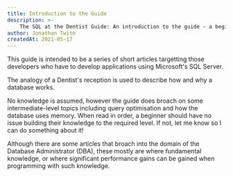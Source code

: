 ```yaml
---
title: Introduction to the Guide
description: >-
    The SQL at the Dentist Guide: An introduction to the guide - a beginner-to-intermediate guide to SQL Server designed for developers who have to develop a database.
author: Jonathan Twite
createdAt: 2021-05-17
---
```


This guide is intended to be a series of short articles targetting those developers who have to develop applications using Microsoft's SQL Server.

The analogy of a Dentist's reception is used to describe how and why a database works.

No knowledge is assumed, however the guide does broach on some intermediate-level topics including query optimisation and how the database uses memory.  When read in order, a beginner should have no issue building their knowledge to the required level.  If not, let me know so I can do something about it!

Although there are some articles that broach into the domain of the Database Administrator (DBA), these mostly are where fundamental knowledge, or where significant performance gains can be gained when programming with such knowledge.

